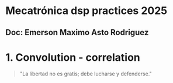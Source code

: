 # Mecatrónica dsp practices 2025
## Doc: Emerson Maximo Asto Rodriguez

# 1. Convolution - correlation

> "La libertad no es gratis; debe lucharse y defenderse."
